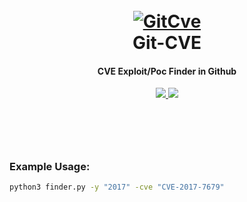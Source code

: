 <h1 align="center">
  <br>
  <a href="https://github.com/System00-Security/Git-Cve"><img src="https://i.ibb.co/37HW9jn/dd.png" alt="GitCve"></a>
  <br>
    Git-CVE
  <br>
</h1>

<h4 align="center">CVE Exploit/Poc Finder in Github</h4>
    <p align="center">
  <a href="https://github.com/joyghoshs/0install">
    <img src="https://img.shields.io/static/v1?label=Project&message=Git-CVE&color=yellow">
  </a>
  <a href="https://twitter.com/0xjoyghosh">
      <img src="https://img.shields.io/twitter/follow/0xjoyghosh?style=social">
  </a>
</p>
<h1 align="center">
  <br>
  
 ### Example Usage:
 ``` bash
 python3 finder.py -y "2017" -cve "CVE-2017-7679" 
 ```
